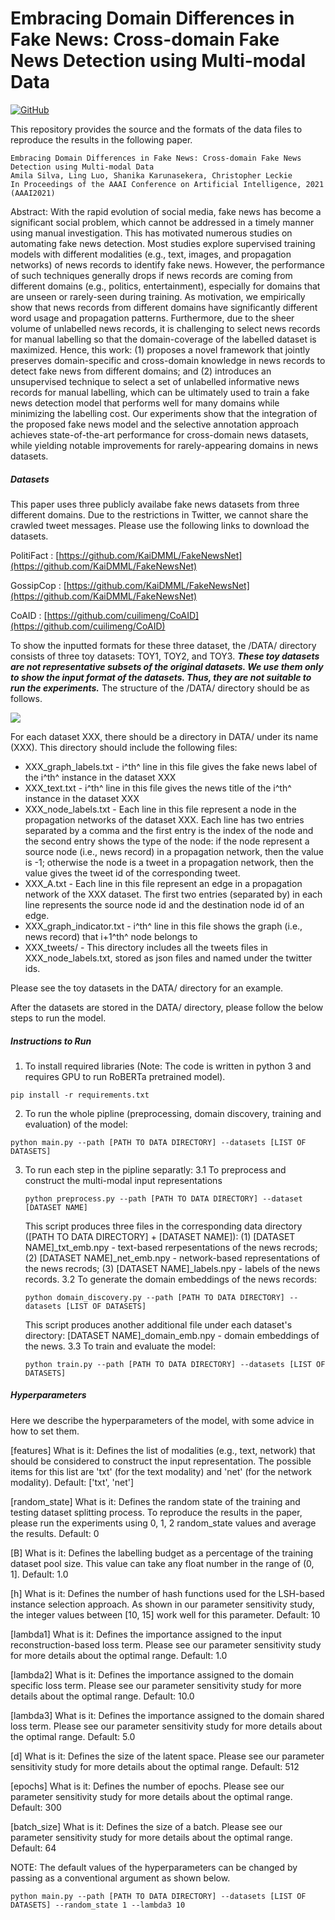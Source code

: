 # Embracing Domain Differences in Fake News: Cross-domain Fake News Detection using Multi-modal Data
[![GitHub](https://img.shields.io/github/license/amilasilva92/multilingual-communities-by-code-switching?style=plastic)](https://opensource.org/licenses/MIT)

This repository provides the source and the formats of the data files to reproduce the results in the following paper.

```
Embracing Domain Differences in Fake News: Cross-domain Fake News Detection using Multi-modal Data
Amila Silva, Ling Luo, Shanika Karunasekera, Christopher Leckie
In Proceedings of the AAAI Conference on Artificial Intelligence, 2021 (AAAI2021)
```

Abstract: With the rapid evolution of social media, fake news has become a significant social problem, which cannot be addressed in a timely manner using manual investigation. This has motivated numerous studies on automating fake news detection. Most studies explore supervised training models with different modalities (e.g., text, images, and propagation networks) of news records to identify fake news. However, the performance of such techniques generally drops if news records are coming from different domains (e.g., politics, entertainment), especially for domains that are unseen or rarely-seen during training. As motivation, we empirically show that news records from different domains have significantly different word usage and propagation patterns. Furthermore, due to the sheer volume of unlabelled news records, it is challenging to select news records for manual labelling so that the domain-coverage of the labelled dataset is maximized. Hence, this work: (1) proposes a novel framework that jointly preserves domain-specific and cross-domain knowledge in news records to detect fake news from different domains; and (2) introduces an unsupervised technique to select a set of unlabelled informative news records for manual labelling, which can be ultimately used to train a fake news detection model that performs well for many domains while minimizing the labelling cost. Our experiments show that the integration of the proposed fake news model and the selective annotation approach achieves state-of-the-art performance for cross-domain news datasets, while yielding notable improvements for rarely-appearing domains in news datasets.

##### Datasets 
This paper uses three publicly availabe fake news datasets from three different domains. Due to the restrictions in Twitter, we cannot share the crawled tweet messages. Please use the following links to download the datasets.

PolitiFact :
[https://github.com/KaiDMML/FakeNewsNet](https://github.com/KaiDMML/FakeNewsNet)

GossipCop :
[https://github.com/KaiDMML/FakeNewsNet](https://github.com/KaiDMML/FakeNewsNet)

CoAID :
[https://github.com/cuilimeng/CoAID](https://github.com/cuilimeng/CoAID)

To show the inputted formats for these three dataset, the /DATA/ directory consists of three toy datasets: TOY1, TOY2, and TOY3. ***These toy datasets are not representative subsets of the original datasets. We use them only to show the input format of the datasets. Thus, they are not suitable to run the experiments.*** The structure of the /DATA/ directory should be as follows.


![](https://i.imgur.com/iHj3PIj.png)

For each dataset XXX, there should be a directory in DATA/ under its name (XXX). This directory should include the following files:
* XXX_graph_labels.txt - i^th^ line in this file gives the fake news label of the i^th^ instance in the dataset XXX 
* XXX_text.txt - i^th^ line in this file gives the news title of the i^th^ instance in the dataset XXX
* XXX_node_labels.txt - Each line in this file represent a node in the propagation networks of the dataset XXX. Each line has two entries separated by a comma and the first entry is the index of the node and the second entry shows the type of the node: if the node represent a source node (i.e., news record) in a propagation network, then the value is -1; otherwise the node is a tweet in a propagation network,  then the value gives the tweet id of the corresponding tweet. 
* XXX_A.txt - Each line in this file represent an edge in a propagation network of the XXX dataset. The first two entries (separated by) in each line represents the source node id and the destination node id of an edge.
* XXX_graph_indicator.txt - i^th^ line in this file shows the graph (i.e., news record) that i+1^th^ node belongs to 
* XXX_tweets/ - This directory includes all the tweets files in XXX_node_labels.txt, stored as json files and named under the twitter ids.
 
Please see the toy datasets in the DATA/ directory for an example.

After the datasets are stored in the DATA/ directory, please follow the below steps to run the model. 

##### Instructions to Run 
1. To install required libraries (Note: The code is written in python 3 and requires GPU to run RoBERTa pretrained model).
```shell=
pip install -r requirements.txt
```

2. To run the whole pipline (preprocessing, domain discovery, training and evaluation) of the model:
```shell=
python main.py --path [PATH TO DATA DIRECTORY] --datasets [LIST OF DATASETS]
```

3. To run each step in the pipline separatly:
    3.1 To preprocess and construct the multi-modal input representations
    ```shell=
    python preprocess.py --path [PATH TO DATA DIRECTORY] --dataset [DATASET NAME]
    ```
    This script produces three files in the corresponding data directory ([PATH TO DATA DIRECTORY] + [DATASET NAME]): (1) [DATASET NAME]_txt_emb.npy - text-based rerpesentations of the news recrods; (2) [DATASET NAME]_net_emb.npy - network-based representations of the news recrods; (3) [DATASET NAME]_labels.npy - labels of the news records.
    3.2 To generate the domain embeddings of the news records:
    ```shell
    python domain_discovery.py --path [PATH TO DATA DIRECTORY] --datasets [LIST OF DATASETS]
    ```
    This script produces another additional file under each dataset's directory: [DATASET NAME]_domain_emb.npy - domain embeddings of the news.
    3.3 To train and evaluate the model:
    ```shell=
    python train.py --path [PATH TO DATA DIRECTORY] --datasets [LIST OF DATASETS]
    ```
    
##### Hyperparameters
Here we describe the hyperparameters of the model, with some advice in how to set them.

[features] 
What is it: Defines the list of modalities (e.g., text, network) that should be considered to construct the input representation. The possible items for this list are 'txt' (for the text modality) and 'net' (for the network modality).
Default: ['txt', 'net']

[random_state]
What is it: Defines the random state of the training and testing dataset splitting process. To reproduce the results in the paper, please run the experiments using 0, 1, 2 random_state values and average the results.
Default: 0 

[B]
What is it: Defines the labelling budget as a percentage of the training dataset pool size. This value can take any float number in the range of (0, 1].
Default: 1.0


[h]
What is it: Defines the number of hash functions used for the LSH-based instance selection approach. As shown in our parameter sensitivity study, the integer values between [10, 15] work well for this parameter. 
Default: 10

[lambda1]
What is it: Defines the importance assigned to the input reconstruction-based loss term. Please see our parameter sensitivity study for more details about the optimal range.
Default: 1.0

[lambda2]
What is it: Defines the importance assigned to the domain specific loss term. Please see our parameter sensitivity study for more details about the optimal range.
Default: 10.0

[lambda3]
What is it: Defines the importance assigned to the domain shared loss term. Please see our parameter sensitivity study for more details about the optimal range.
Default: 5.0

[d]
What is it: Defines the size of the latent space. Please see our parameter sensitivity study for more details about the optimal range.
Default: 512

[epochs]
What is it: Defines the number of epochs. Please see our parameter sensitivity study for more details about the optimal range.
Default: 300

[batch_size]
What is it: Defines the size of a batch. Please see our parameter sensitivity study for more details about the optimal range.
Default: 64
    
NOTE: The default values of the hyperparameters can be changed by passing as a conventional argument as shown below.
```shell=
python main.py --path [PATH TO DATA DIRECTORY] --datasets [LIST OF DATASETS] --random_state 1 --lambda3 10
```


